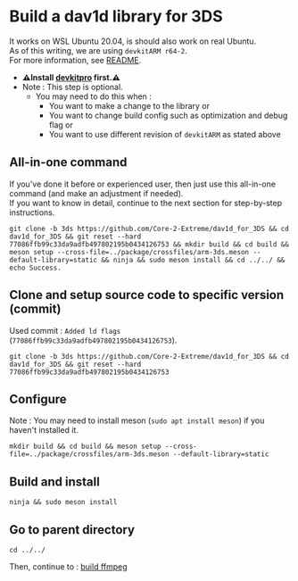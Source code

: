 # Build a dav1d library for 3DS

It works on WSL Ubuntu 20.04, is should also work on real Ubuntu. \
As of this writing, we are using `devkitARM r64-2`. \
For more information, see [README](../README.md#build).

* **⚠️Install [devkitpro](00_devkitpro_install.md) first.⚠️**
* Note : This step is optional.
	* You may need to do this when :
		* You want to make a change to the library or
		* You want to change build config such as optimization and debug flag or
		* You want to use different revision of `devkitARM` as stated above

## All-in-one command
If you've done it before or experienced user, then just use this all-in-one command (and make an adjustment if needed). \
If you want to know in detail, continue to the next section for step-by-step instructions.
```
git clone -b 3ds https://github.com/Core-2-Extreme/dav1d_for_3DS && cd dav1d_for_3DS && git reset --hard 77086ffb99c33da9adfb497802195b0434126753 && mkdir build && cd build && meson setup --cross-file=../package/crossfiles/arm-3ds.meson --default-library=static && ninja && sudo meson install && cd ../../ && echo Success.
```

## Clone and setup source code to specific version (commit)
Used commit : `Added ld flags` (`77086ffb99c33da9adfb497802195b0434126753`).
```
git clone -b 3ds https://github.com/Core-2-Extreme/dav1d_for_3DS && cd dav1d_for_3DS && git reset --hard 77086ffb99c33da9adfb497802195b0434126753
```

## Configure
Note : You may need to install meson (`sudo apt install meson`) if you haven't installed it.
```
mkdir build && cd build && meson setup --cross-file=../package/crossfiles/arm-3ds.meson --default-library=static
```

## Build and install
```
ninja && sudo meson install
```

## Go to parent directory
```
cd ../../
```

Then, continue to : [build ffmpeg](07_ffmpeg_build.md)
